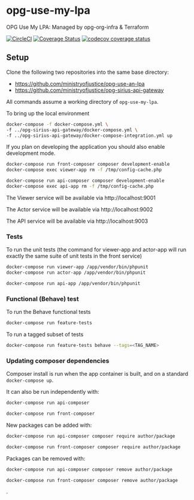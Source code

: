 # opg-use-my-lpa

OPG Use My LPA: Managed by opg-org-infra &amp; Terraform

[![CircleCI](https://circleci.com/gh/ministryofjustice/opg-use-an-lpa.svg?style=svg)](https://circleci.com/gh/ministryofjustice/opg-use-an-lpa)
[![Coverage Status](https://coveralls.io/repos/github/ministryofjustice/opg-use-an-lpa/badge.svg?branch=master)](https://coveralls.io/github/ministryofjustice/opg-use-an-lpa?branch=master)
[![codecov coverage status](https://codecov.io/gh/ministryofjustice/opg-use-an-lpa/branch/master/graph/badge.svg)](https://codecov.io/gh/ministryofjustice/opg-use-an-lpa)
## Setup

Clone the following two repositories into the same base directory:

- https://github.com/ministryofjustice/opg-use-an-lpa
- https://github.com/ministryofjustice/opg-sirius-api-gateway

All commands assume a working directory of `opg-use-my-lpa`.

To bring up the local environment

```bash
docker-compose -f docker-compose.yml \
-f ../opg-sirius-api-gateway/docker-compose.yml \
-f ../opg-sirius-api-gateway/docker-compose-integration.yml up

```

If you plan on developing the application you should also enable development mode.

```bash
docker-compose run front-composer composer development-enable
docker-compose exec viewer-app rm -f /tmp/config-cache.php

docker-compose run api-composer composer development-enable
docker-compose exec api-app rm -f /tmp/config-cache.php
```

The Viewer service will be available via http://localhost:9001

The Actor service will be available via http://localhost:9002

The API service will be available via http://localhost:9003

### Tests

To run the unit tests (the command for viewer-app and actor-app will run exactly the same suite of unit tests in the front service)

```bash
docker-compose run viewer-app /app/vendor/bin/phpunit
docker-compose run actor-app /app/vendor/bin/phpunit

docker-compose run api-app /app/vendor/bin/phpunit
```

### Functional (Behave) test

To run the Behave functional tests

```bash
docker-compose run feature-tests
```

To run a tagged subset of tests

```bash
docker-compose run feature-tests behave --tags=<TAG_NAME>
```

### Updating composer dependencies

Composer install is run when the app container is built, and on a standard `docker-compose up`.

It can also be run independently with:

```bash
docker-compose run api-composer

docker-compose run front-composer
```

New packages can be added with:

```bash
docker-compose run api-composer composer require author/package

docker-compose run front-composer composer require author/package
```

Packages can be removed with:

```bash
docker-compose run api-composer composer remove author/package

docker-compose run front-composer composer remove author/package
```
.

